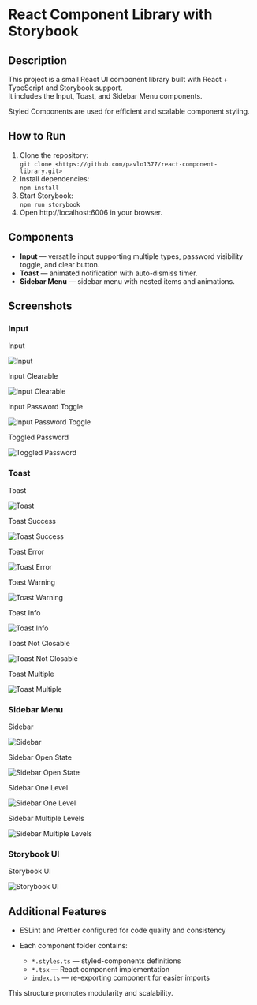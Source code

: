 # React Component Library with Storybook

## Description

This project is a small React UI component library built with React + TypeScript and Storybook support.  
It includes the Input, Toast, and Sidebar Menu components.

Styled Components are used for efficient and scalable component styling.

## How to Run

1. Clone the repository:  
   `git clone <https://github.com/pavlo1377/react-component-library.git>`
2. Install dependencies:  
   `npm install`
3. Start Storybook:  
   `npm run storybook`
4. Open http://localhost:6006 in your browser.

## Components

- **Input** — versatile input supporting multiple types, password visibility toggle, and clear button.
- **Toast** — animated notification with auto-dismiss timer.
- **Sidebar Menu** — sidebar menu with nested items and animations.

## Screenshots

### Input

Input

![Input](public/screenshots/image-3.png)

Input Clearable

![Input Clearable](public/screenshots/image-4.png)

Input Password Toggle

![Input Password Toggle](public/screenshots/image-5.png)

Toggled Password

![Toggled Password](public/screenshots/image-6.png)

### Toast

Toast

![Toast](public/screenshots/image-7.png)

Toast Success

![Toast Success](public/screenshots/image-8.png)

Toast Error

![Toast Error](public/screenshots/image-9.png)

Toast Warning

![Toast Warning](public/screenshots/image-10.png)

Toast Info

![Toast Info](public/screenshots/image-11.png)

Toast Not Closable

![Toast Not Closable](public/screenshots/image-12.png)

Toast Multiple

![Toast Multiple](public/screenshots/image-13.png)

### Sidebar Menu

Sidebar

![Sidebar](public/screenshots/image-14.png)

Sidebar Open State

![Sidebar Open State](public/screenshots/image-15.png)

Sidebar One Level

![Sidebar One Level](public/screenshots/image-16.png)

Sidebar Multiple Levels

![Sidebar Multiple Levels](public/screenshots/image-18.png)

### Storybook UI

Storybook UI

![Storybook UI](public/screenshots/image.png)

## Additional Features

- ESLint and Prettier configured for code quality and consistency



- Each component folder contains:
  - `*.styles.ts` — styled-components definitions
  - `*.tsx` — React component implementation
  - `index.ts` — re-exporting component for easier imports

This structure promotes modularity and scalability.
